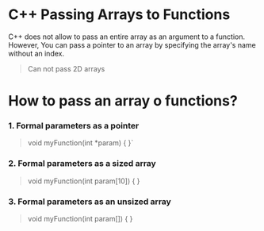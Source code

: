 # C++ Passing Arrays to Functions
C++ does not allow to pass an entire array as an argument to a function. However, You can pass a pointer to an array by specifying the array's name without an index.

>Can not pass 2D arrays

# How to pass an array o functions?

### 1. Formal parameters as a pointer

>void myFunction(int *param) {
>}`

### 2. Formal parameters as a sized array

>void myFunction(int param[10]) {
>}

### 3. Formal parameters as an unsized array

>void myFunction(int param[]) {
>}
